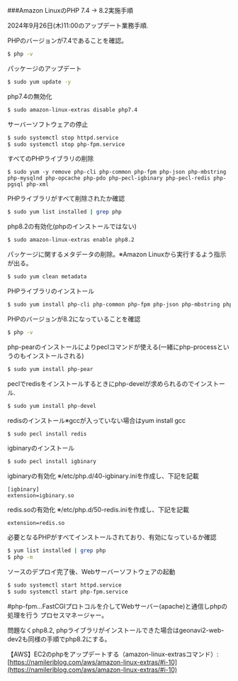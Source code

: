 ###Amazon LinuxのPHP 7.4 -> 8.2実施手順

2024年9月26日(木)11:00のアップデート業務手順.


PHPのバージョンが7.4であることを確認。

```bash
$ php -v
```

パッケージのアップデート

```bash
$ sudo yum update -y
```

php7.4の無効化

```bash
$ sudo amazon-linux-extras disable php7.4
```

サーバーソフトウェアの停止

```bash
$ sudo systemctl stop httpd.service
$ sudo systemctl stop php-fpm.service
```

すべてのPHPライブラリの削除

```
$ sudo yum -y remove php-cli php-common php-fpm php-json php-mbstring php-mysqlnd php-opcache php-pdo php-pecl-igbinary php-pecl-redis php-pgsql php-xml
```

PHPライブラリがすべて削除されたか確認

```bash
$ sudo yum list installed | grep php
```

php8.2の有効化(phpのインストールではない)

```bash
$ sudo amazon-linux-extras enable php8.2
```

パッケージに関するメタデータの削除。※Amazon Linuxから実行するよう指示が出る。

```bash
$ sudo yum clean metadata
```

PHPライブラリのインストール

```bash
$ sudo yum install php-cli php-common php-fpm php-json php-mbstring php-opcache php-pgsql php-xml
```

PHPのバージョンが8.2になっていることを確認

```bash
$ php -v
```

php-pearのインストールによりpeclコマンドが使える(一緒にphp-processというのもインストールされる)

```bash
$ sudo yum install php-pear
```
peclでredisをインストールするときにphp-develが求められるのでインストール.

```bash
$ sudo yum install php-devel
```
redisのインストール※gccが入っていない場合はyum install gcc

```bash
$ sudo pecl install redis
```
igbinaryのインストール

```bash
$ sudo pecl install igbinary
```
 igbinaryの有効化 ※/etc/php.d/40-igbinary.iniを作成し、下記を記載

```
[igbinary]
extension=igbinary.so
```
redis.soの有効化 ※/etc/php.d/50-redis.iniを作成し、下記を記載

```
extension=redis.so
```
必要となるPHPがすべてインストールされており、有効になっているか確認

```bash
$ yum list installed | grep php
$ php -m
```
ソースのデプロイ完了後、Webサーバーソフトウェアの起動

```bash
$ sudo systemctl start httpd.service
$ sudo systemctl start php-fpm.service
```
#php-fpm...FastCGIプロトコルを介してWebサーバー(apache)と通信しphpの処理を行う
プロセスマネージャー。

問題なくphp8.2, phpライブラリがインストールできた場合はgeonavi2-web-dev2も同様の手順でphp8.2にする。

【AWS】EC2のphpをアップデートする（amazon-linux-extrasコマンド）: [https://namileriblog.com/aws/amazon-linux-extras/#i-10](https://namileriblog.com/aws/amazon-linux-extras/#i-10) 
